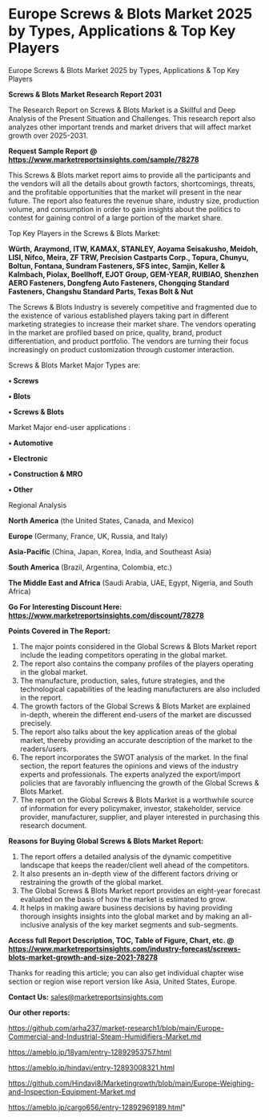 # Europe Screws & Blots Market 2025 by Types, Applications & Top Key Players
Europe Screws & Blots Market 2025 by Types, Applications & Top Key Players

<strong>Screws & Blots Market Research Report 2031</strong>

The Research Report on Screws & Blots Market is a Skillful and Deep Analysis of the Present Situation and Challenges. This research report also analyzes other important trends and market drivers that will affect market growth over 2025-2031.

<strong>Request Sample Report @ <a href=https://www.marketreportsinsights.com/sample/78278>https://www.marketreportsinsights.com/sample/78278</a></strong>

This Screws & Blots market report aims to provide all the participants and the vendors will all the details about growth factors, shortcomings, threats, and the profitable opportunities that the market will present in the near future. The report also features the revenue share, industry size, production volume, and consumption in order to gain insights about the politics to contest for gaining control of a large portion of the market share.

Top Key Players in the Screws & Blots Market:

<strong>Würth, Araymond, ITW, KAMAX, STANLEY, Aoyama Seisakusho, Meidoh, LISI, Nifco, Meira, ZF TRW, Precision Castparts Corp., Topura, Chunyu, Boltun, Fontana, Sundram Fasteners, SFS intec, Samjin, Keller & Kalmbach, Piolax, Boellhoff, EJOT Group, GEM-YEAR, RUIBIAO, Shenzhen AERO Fasteners, Dongfeng Auto Fasteners, Chongqing Standard Fasteners, Changshu Standard Parts, Texas Bolt & Nut</strong>

The Screws & Blots Industry is severely competitive and fragmented due to the existence of various established players taking part in different marketing strategies to increase their market share. The vendors operating in the market are profiled based on price, quality, brand, product differentiation, and product portfolio. The vendors are turning their focus increasingly on product customization through customer interaction.

Screws & Blots Market Major Types are:

<strong>• Screws

• Blots

• Screws & Blots</strong>

Market Major end-user applications :

<strong>• Automotive

• Electronic

• Construction & MRO

• Other</strong>

Regional Analysis

</u><strong><b>North America</b></strong> (the United States, Canada, and Mexico)

<strong><b>Europe </b></strong>(Germany, France, UK, Russia, and Italy)

<strong><b>Asia-Pacific</b></strong> (China, Japan, Korea, India, and Southeast Asia)

<strong><b>South America</b></strong> (Brazil, Argentina, Colombia, etc.)

<strong><b>The Middle East and Africa</b></strong> (Saudi Arabia, UAE, Egypt, Nigeria, and South Africa)

<strong>Go For Interesting Discount Here: <a href=https://www.marketreportsinsights.com/discount/78278>https://www.marketreportsinsights.com/discount/78278</a></strong>

<strong>Points Covered in The Report:</strong>
<ol>
  <li>The major points considered in the Global Screws & Blots Market report include the leading competitors operating in the global market.</li>
  <li>The report also contains the company profiles of the players operating in the global market.</li>
  <li>The manufacture, production, sales, future strategies, and the technological capabilities of the leading manufacturers are also included in the report.</li>
  <li>The growth factors of the Global Screws & Blots Market are explained in-depth, wherein the different end-users of the market are discussed precisely.</li>
  <li>The report also talks about the key application areas of the global market, thereby providing an accurate description of the market to the readers/users.</li>
  <li>The report incorporates the SWOT analysis of the market. In the final section, the report features the opinions and views of the industry experts and professionals. The experts analyzed the export/import policies that are favorably influencing the growth of the Global Screws & Blots Market.</li>
  <li>The report on the Global Screws & Blots Market is a worthwhile source of information for every policymaker, investor, stakeholder, service provider, manufacturer, supplier, and player interested in purchasing this research document.</li>
</ol>
<strong>Reasons for Buying Global Screws & Blots Market Report:</strong>

<ol>
  <li>The report offers a detailed analysis of the dynamic competitive landscape that keeps the reader/client well ahead of the competitors.</li>
  <li>It also presents an in-depth view of the different factors driving or restraining the growth of the global market.</li>
  <li>The Global Screws & Blots Market report provides an eight-year forecast evaluated on the basis of how the market is estimated to grow.</li>
  <li>It helps in making aware business decisions by having providing thorough insights insights into the global market and by making an all-inclusive analysis of the key market segments and sub-segments.</li>
</ol>
<strong>Access full Report Description, TOC, Table of Figure, Chart, etc. @ <a href=https://www.marketreportsinsights.com/industry-forecast/screws-blots-market-growth-and-size-2021-78278>https://www.marketreportsinsights.com/industry-forecast/screws-blots-market-growth-and-size-2021-78278</a></strong>


Thanks for reading this article; you can also get individual chapter wise section or region wise report version like Asia, United States, Europe.

<strong>Contact Us:</strong>
sales@marketreportsinsights.com

<strong>Our other reports:</strong>

<a href=https://github.com/arha237/market-research1/blob/main/Europe-Commercial-and-Industrial-Steam-Humidifiers-Market.md>https://github.com/arha237/market-research1/blob/main/Europe-Commercial-and-Industrial-Steam-Humidifiers-Market.md</a>

<a href=https://ameblo.jp/18yam/entry-12892953757.html>https://ameblo.jp/18yam/entry-12892953757.html</a>

<a href=https://ameblo.jp/hindavi/entry-12893008321.html>https://ameblo.jp/hindavi/entry-12893008321.html</a>

<a href=https://github.com/Hindavi8/Marketingrowth/blob/main/Europe-Weighing-and-Inspection-Equipment-Market.md>https://github.com/Hindavi8/Marketingrowth/blob/main/Europe-Weighing-and-Inspection-Equipment-Market.md</a>

<a href=https://ameblo.jp/cargo656/entry-12892969189.html>https://ameblo.jp/cargo656/entry-12892969189.html</a>"
